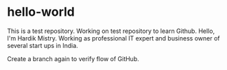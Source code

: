 # hello-world
This is a test repository.  Working on test repository to learn Github.
Hello, I'm Hardik Mistry. Working as professional IT expert and business owner of several start ups in India.

Create a branch again to verify flow of GitHub.
